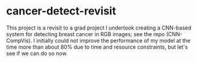 # cancer-detect-revisit
This project is a revisit to a grad project I undertook creating a CNN-based system for detecting breast cancer in RGB images; see the repo (CNN-CompVis). I initially could not improve the performance of my model at the time more than about 80% due to time and resource constraints, but let's see if we can do so now.

